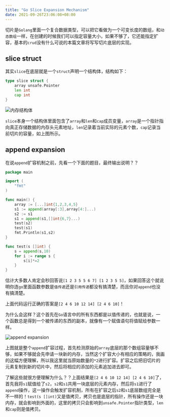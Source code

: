 ```yaml
---
title: "Go Slice Expansion Mechanism"
date: 2021-09-26T23:06:08+08:00
---
```

切片是`Golang`里面一个复合数据类型，可以把它看做为一个可变长度的数组，和`动态数组`一样，在创建的时候我们可以指定容量大小，如果不够了，它还能指定扩容，基本的`crud`没有什么可说的本篇文章将写写切片底层的实现。


## slice struct

其实`slice`在底层就是一个`struct`声明一个结构体，结构如下：

```go
type slice struct {
    array unsafe.Pointer
    len int
    cap int
}
```

![内存结构体](https://tva1.sinaimg.cn/large/008i3skNgy1guu9lfrp8tj60kt070q3f02.jpg)


`slice`本身一个结构体里面包含了`array`和`len`和`cap`成员变量，`array`是一个指针指向真正存储数据的内存头元素地址，`len`记录着当前实际的元素个数，`cap`记录当前切片的容量，如上图所示。



## append expansion


在说`append`扩容机制之前，先看一个下面的题目，最终输出说明？？

```go
package main

import (
	"fmt"
)

func main() {
    array := [...]int{1,2,3,4,5}
    s1 := append(array[:3],array[4:]...)
    s2 := s1
    s1 = append(s1,[]int{6,7}...)
    test(s2)
    test(s1)
    fmt.Println(s1,s2) 
}

func test(s []int) {
    s = append(s,10)
    for i := range s {
        s[i]*=2
    }
}
```
估计大多数人肯定会秒回答说`[1 2 3 5 5 6 7] [1 2 3 5 5]`，如果回答这个就说明你连`go`里面函数参数是`值传递`还是`引用传递`都没有搞清楚，而且你对`append`也没有搞清楚。

上面代码运行正确的答案是`[2 4 6 10 12 14] [2 4 6 10]`！

为什么会这样？这个首先在`Go`语言中的所有东西都是以值传递的，也就是说，一个函数总是得到一个被传递的东西的副本，就像有一个赋值语句将值赋给参数一样。


![append expansion](https://tva1.sinaimg.cn/large/008i3skNgy1guubusz0luj60kp09i0t502.jpg)

上图就是整个`append`扩容过程，首先检测原始的`array`底层的那个数组容量够不够，如果不够就会先申请一块新的内存，当然这个扩容大小有相应的策略的，我画的这幅方便理解，所以我这里就当原始数量的`*2`进行扩容。扩容之后把旧切片的元素复制到新的切片中，然后将相应的添加的元素追加进去即可。


了解这些就很方便理解为什么？？上面结果是`[2 4 6 10 12 14] [2 4 6 10]`了，首先我将`s1`赋值给了`s2`，`s2`和`s1`共用一块底层的元素内存，然后将`s1`进行了`append`操作，这一操作会触发扩容机制，所有在扩容之后`s2`和`s1`底层数组完全是不一样的！`test(s []int)`又是值拷贝，拷贝也是底层的指针，所有操作还是一块内存，就会影响到外面的，这里的拷贝只会影响到`unsafe.Pointer`指针类型，`len`和`cap`则是值拷贝。
